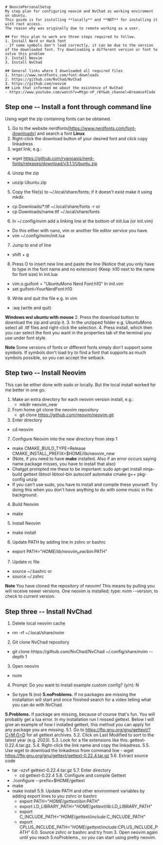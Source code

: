 ```
# NeovimPersonalSetup
My step plan for configuring neovim and NvChad as working enviroment on ubuntu.
This guide is for installing **locally** and **NOT** for installing it with root access.
The reason why was originally due to remote working as a user.

## For this plan to work are three steps required to follow.
1. Install Nerd or Hack font
- If some symbols don't load correctly, it can be due to the version of the downloaded font. Try downloading a different version or font to solve this problem
2. Install Neovim
3. Install NvChad

## General links where I downloaded all required files
1. https://www.nerdfonts.com/font-downloads
2. https://github.com/NvChad/NvChad
3. https://github.com/neovim
## Link that informed me about the existence of NvChad
- https://www.youtube.com/watch?v=Mtgo-nP_r8Y&ab_channel=DreamsofCode
```


## Step one -- Install a font through command line
Using wget the zip containing fonts can be obtained.
1. Go to the website nerdfonts[https://www.nerdfonts.com/font-downloads] and search a font
**Linux**
2. Right-click the download button of your desired font and click copy linkadress
3. wget link; e.g.:
- wget https://github.com/ryanoasis/nerd-fonts/releases/download/v3.1.1/Ubuntu.zip
4. Unzip the zip
  - unzip Ubuntu.zip
5. Copy the file(s) to ~/.local/share/fonts; if it doesn't exist make it using mkdir.
- cp Downloads/*.ttf ~/.local/share/fonts -r
or
- cp Downloads/name.ttf ~/.local/share/fonts
6. In ~/.config/nvim add a linking line at the bottom of init.lua (or init.vim)
- Do this either with nano, vim or another file editor service you have.
- vim ~/.config/nvim/init.lua
7. Jump to end of line
- shift + g 
8. Press O to insert new line and paste the line
  (Notice that you only have to type in the font name and no extension)
  (Keep :h10 next to the name for font size)
  In init.lua:
- vim.o.guifont = "UbuntuMono Nerd Font:h10"
  In init.vim
- set guifont=YourNerdFont:h10
9. Write and quit the file e.g. in vim
  - :wq (write and quit)
    
**Windows wsl ubuntu with mouse**
2. Press the download button to download the zip and unzip it.
3. In the unzipped folder e.g. UbuntuMono select all .ttf files and right-click the selection.
4. Press install, which then you can select the font you want in the properties tab of the terminal you use under font style.

**Note**
Some versions of fonts or different fonts simply don't support some symbols. If symbols don't load try to find a font that supports
as much symbols possible, so you can accept the setback.

## Step two -- Install Neovim
This can be either done with sudo or locally. But the local install worked for me better in one go.
1. Make an extra directory for each neovim version install, e.g.:
   - mkdir neovim_new
3. From home git clone the neovim repository 
   - git clone https://github.com/neovim/neovim.git
5. Enter directory
  - cd neovim
7. Configure Neovim into the new directory from step 1
  - make CMAKE_BUILD_TYPE=Release CMAKE_INSTALL_PREFIX=$HOME/lib/neovim_new
- (Note, if you need to have **make** installed. Also if an error occurs saying name package misses, you have to install that also)
- Chatgpt prompted me these to be important: sudo apt-get install ninja-build gettext libtool libtool-bin autoconf automake cmake g++ pkg-config unzip
- If you can't use sudo, you have to install and compile these yourself. Try doing this when you don't have anything to do with some music in the background.
4. Build Neovim
  - make
5. Install Neovim
- make install
6. Update PATH by adding line in zshrc or bashrc
- export PATH="$HOME/lib/neovim_new/bin:$PATH"
7. Update rc file
  - source ~/.bashrc
or 
  - source ~/.zshrc
 
**Note**
You have cloned the repository of neovim! This means by pulling you will receive newer versions.
One neovim is installed; type: nvim --version, to check to current version.

## Step three -- Install NvChad

1. Delete local neovim cache
- rm -rf ~/.local/share/nvim
2. Git clone NvChad repository
- git clone hhtps://github.com/NvChad/NvChad ~/.config/share/nvim --depth 1
3. Open neovim
- nvim
4. Prompt: Do you want to install example custom config? (y/n): N
  - So type N (no)
**5.noProblems.** If no packages are missing the installation will start and once finished search for a video telling what you can do with NvChad.

**5.Problems.** If package are missing, because of course that's fun. You will probably get a lua error. In my installation run I missed gettext.
Below I will give an example of how I installed gettext, this method you can apply for any package you are missing.
5.1. Go to https://ftp.gnu.org/gnu/gettext/?C=M;O=D for all gettext archives.
5.2. Click on Last Modified to sort to the latest year (e.g. 2023).
5.3. Look for a file extensions like this: 	gettext-0.22.4.tar.gz.
5.4. Right-click the link name and copy the linkadress.
5.5. Use wget to download the linkadress from command line
    - wget https://ftp.gnu.org/gnu/gettext/gettext-0.22.4.tar.gz
5.6. Extract source code
- tar -xzvf gettext-0.22.4.tar.gz
5.7. Enter directory
  - cd gettext-0.22.4
5.8. Configure and compile Gettext
 - ./configure --prefix=$HOME/gettext
 - make
 - make install
5.9. Update PATH and other environment variables by adding export lines to you zshrc or bashrc
   - export PATH="$HOME/gettext/bin:$PATH"
   - export LD_LIBRARY_PATH="$HOME/gettext/lib:$LD_LIBRARY_PATH"
   - export C_INCLUDE_PATH="$HOME/gettext/include:$C_INCLUDE_PATH"
   - export CPLUS_INCLUDE_PATH="$HOME/gettext/include:$CPLUS_INCLUDE_PATH"
6.0. Source zshrc or bashrc and try from 3. Open neovim again until you reach 5.noProblems., so you can start using pretty neovim.
